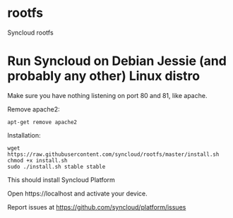# rootfs
Syncloud rootfs

# Run Syncloud on Debian Jessie (and probably any other) Linux distro

Make sure you have nothing listening on port 80 and 81, like apache.

Remove apache2:

````
apt-get remove apache2

````

Installation:

````
wget https://raw.githubusercontent.com/syncloud/rootfs/master/install.sh
chmod +x install.sh
sudo ./install.sh stable stable
````

This should install Syncloud Platform

Open https://localhost and activate your device.

Report issues at https://github.com/syncloud/platform/issues
